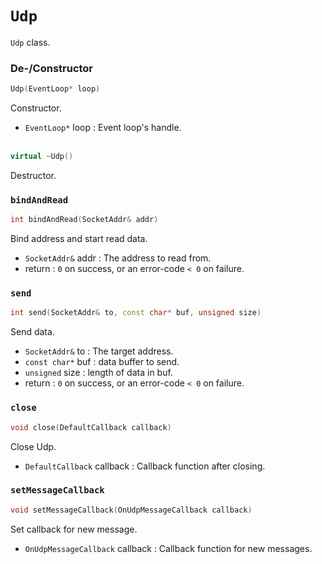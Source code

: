 # `Udp`
`Udp` class.

### De-/Constructor
```C++
Udp(EventLoop* loop)
```
Constructor.
* `EventLoop*` loop : Event loop's handle.
<br/><br/>
```C++
virtual ~Udp()
```
Destructor.

### `bindAndRead`
```C++
int bindAndRead(SocketAddr& addr)
```
Bind address and start read data.
* `SocketAddr&` addr : The address to read from.
* return : `0` on success, or an error-code `< 0` on failure.

### `send`
```C++
int send(SocketAddr& to, const char* buf, unsigned size)
```
Send data.
* `SocketAddr&` to : The target address.
* `const char*` buf : data buffer to send.
* `unsigned` size : length of data in buf.
* return : `0` on success, or an error-code `< 0` on failure.

### `close`
```C++
void close(DefaultCallback callback)
```
Close Udp.
* `DefaultCallback` callback : Callback function after closing.

### `setMessageCallback`
```C++
void setMessageCallback(OnUdpMessageCallback callback)
```
Set callback for new message.
* `OnUdpMessageCallback` callback : Callback function for new messages.
